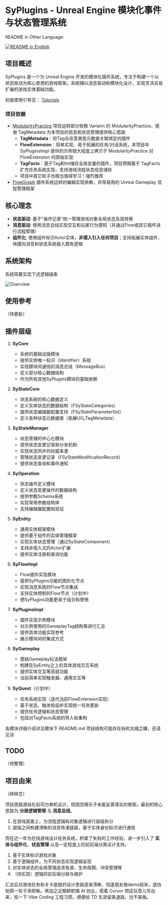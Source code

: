 # SyPlugins - Unreal Engine 模块化事件与状态管理系统

README in Other Language: 

<p align="left">
  <a href="./README_EN.md"><img alt="README in English" src="https://img.shields.io/badge/English-d9d9d9"></a>
</p>

## 项目概述
SyPlugins 是一个为 Unreal Engine 开发的模块化插件系统，专注于构建一个以状态驱动为核心思想的游戏框架。系统辅以消息驱动和模块化设计，实现灵活且易扩展的游戏实体基础功能。

初版使用引导见： [Tutorials](Docs/Tutorials.md)


### 项目依赖

- [ModularityPractice](https://github.com/Variann/ModularityPractice) 项目运转部分依赖 Variann 的 ModularityPractice，感谢 TagMetadata 为本项目的信息和状态管理提供核心思路
   - **TagMetadata**：将Tag与任意类型元数据关联绑定的插件
   - **FlowExtension**：简单实现、易于拓展的任务/对话系统，本项目中 SyPluginsImpl 提供的示例很大程度上拷贝于 ModularityPractice 对 FlowExtension 的原始实现
   - **TagFacts**：基于Tag和Int储存全局变量的插件，项目预期基于 TagFacts 扩充任务系统实现，支持游戏流程状态信息储存
   - 项目中其它轮子也相当值得学习！强烈推荐
- [FlowGraph](https://github.com/MothCocoon/FlowGraph) 插件系统运转的编辑实现依赖，非常易用的 Unreal Gameplay 流程管理框架


## 核心理念
- **状态驱动**: 基于"操作记录"统一管理游戏对象全局状态及其转换
- **消息驱动**: 使用消息总线实现交互和玩家行为感知（并通过Flow或其它插件进行流程管理）
- **组件化**: 使用组件标识Actor实体，**非侵入引入任何项目**；支持拓展实体组件，快捷向消息和状态系统接入既有逻辑

## 系统架构

系统简要实现下述逻辑链条

![Overview](Docs/Images/Overview.png)


## 使用参考

（待更新）


## 插件层级
1. **SyCore**
   - 系统的基础设施模块
   - 提供实体唯一标识（Identifier）系统
   - 实现模块间通信的消息总线（MessageBus）
   - 定义部分核心数据结构
   - 作为所有其他SyPlugins模块的基础依赖

2. **SyStateCore**
   - 状态系统的核心数据定义
   - 定义实体状态的数据结构（FSyStateCategories）
   - 提供状态编辑器配置支持（FSyStateParameterSet）
   - 定义各种状态元数据类（拓展UO_TagMetadata）

3. **SyStateManager**
   - 状态管理的中心化模块
   - 提供状态变更记录和分发机制
   - 实现状态同步的权威来源
   - 管理状态变更记录（FSyStateModificationRecord）
   - 提供状态查询和事件通知

4. **SyOperation**
   - 状态操作定义模块
   - 定义状态变更操作的数据结构
   - 提供参数Schema系统
   - 实现常用参数结构体
   - 支持编辑器配置和验证

5. **SyEntity**
   - 通用实体框架模块
   - 提供基于组件的实体管理框架
   - 实现实体状态管理（通过SyStateComponent）
   - 支持非侵入式的Actor扩展
   - 提供实体注册和查询功能

6. **SyFlowImpl**
   - Flow插件实现模块
   - 提供SyPlugins功能的图形化节点
   - 实现消息系统的Flow节点集成
   - 支持实体控制的Flow节点（计划中）
   - 使SyPlugins功能更易于组合和使用

7. **SyPluginsImpl**
   - 插件实现示例模块
   - 对示例使用的GameplayTag结构等进行汇总
   - 提供具体功能实现参考
   - 展示模块间的集成方式

8. **SyGameplay**
   - 基础Gameplay玩法框架
   - 构建在SyEntity之上的具体游戏交互系统
   - 提供实体交互等高层功能
   - 当前简单实现触发器、通用交互等

9. **SyQuest**（计划中）
   - 任务系统实现（迭代当前FlowExtension实现）
   - 基于状态、触发和监听实现统一任务更新
   - 提供任务逻辑和状态管理
   - 包括对TagFacts系统的导入和重构

各模块详细介绍详见模块下 README.md 项目结构可能存在拆的太细之嫌，还请见谅


## TODO

（待整理）


## 项目由来

（碎碎念）



项目思路源自在前司为单机设计，但因空降乐子未能妥善落实的框架。最初的核心思路为 **分层逻辑管理** 与 **消息总线**。

1. 在游戏层面上，为流程逻辑和对象逻辑进行层级拆分
2. 层级之间构建清晰的消息传递链路，基于实体身份标识进行通信

而在近一年为在线游戏设计任务系统，积累了失败的工作经验，进一步引入了 **实体与组件化**、**状态管理** 以及一定程度上的前后端分离设计支持。

1. 基于实体标识游戏对象
2. 基于逻辑组件，为不同状态实现逻辑呈现
3. 对实体状态的全局管理追求有源、生命周期、冲突管理等
4. （待实现）逻辑的前后端分层与维护

汇总后对游戏任务和关卡底层的设计思路逐渐清晰，恰逢朋友做demo投米，遂协助搭一轮子添把柴。再加之近期辞职搞 AI 创业，搭着 Cursor 把这玩意儿写出来，拾一下 Vibe Coding 工程习惯，顺便给 TD 生涯留条退路，岂不美哉。

